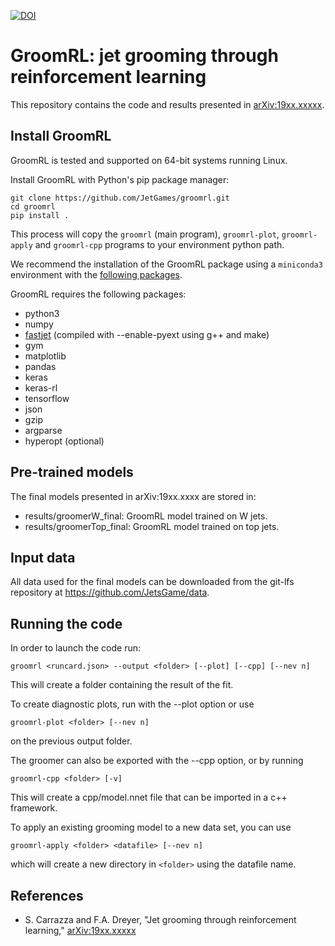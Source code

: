 [![DOI](https://zenodo.org/badge/159022917.svg)](https://zenodo.org/badge/latestdoi/159022917)

GroomRL: jet grooming through reinforcement learning
====================================================

This repository contains the code and results presented in [arXiv:19xx.xxxxx](https://arxiv.org/abs/190x.xxxxx "GroomRL paper").

## Install GroomRL

GroomRL is tested and supported on 64-bit systems running Linux.

Install GroomRL with Python's pip package manager:
```
git clone https://github.com/JetGames/groomrl.git
cd groomrl
pip install .
```

This process will copy the `groomrl` (main program), `groomrl-plot`, `groomrl-apply` and `groomrl-cpp` programs to your environment python path.

We recommend the installation of the GroomRL package using a `miniconda3` environment with the [following packages](https://github.com/JetsGame/groomrl/blob/readme/scripts/environment.yml).

GroomRL requires the following packages:
- python3
- numpy
- [fastjet](http://fastjet.fr/) (compiled with --enable-pyext using g++ and make)
- gym
- matplotlib
- pandas
- keras
- keras-rl
- tensorflow
- json
- gzip
- argparse
- hyperopt (optional)

## Pre-trained models

The final models presented in arXiv:19xx.xxxx are stored in:
- results/groomerW_final: GroomRL model trained on W jets.
- results/groomerTop_final: GroomRL model trained on top jets.

## Input data

All data used for the final models can be downloaded from the git-lfs repository at https://github.com/JetsGame/data.

## Running the code

In order to launch the code run:
```
groomrl <runcard.json> --output <folder> [--plot] [--cpp] [--nev n]
```

This will create a folder containing the result of the fit.

To create diagnostic plots, run with the --plot option or use
```
groomrl-plot <folder> [--nev n]
```
on the previous output folder.

The groomer can also be exported with the --cpp option, or by running
```
groomrl-cpp <folder> [-v]
```
This will create a cpp/model.nnet file that can be imported in a c++ framework.

To apply an existing grooming model to a new data set, you can use
```
groomrl-apply <folder> <datafile> [--nev n]
```
which will create a new directory in `<folder>` using the datafile name.

## References

* S. Carrazza and F.A. Dreyer, "Jet grooming through reinforcement learning,"
  [arXiv:19xx.xxxxx](https://arxiv.org/abs/190x.xxxxx "GroomRL paper")

